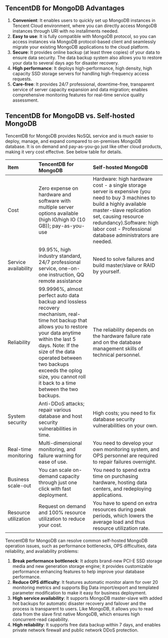 ## TencentDB for MongoDB Advantages
1. **Convenient**: It enables users to quickly set up MongoDB instances in Tencent Cloud environment, where you can directly access MongoDB instances through URI with no installments needed. <br/>
2. **Easy to use**: It is fully compatible with MongoDB protocol, so you can access instances via MongoDB protocol-based client and seamlessly migrate your existing MongoDB applications to the cloud platform. <br/>
3. **Secure**: It provides online backup (at least three copies) of your data to ensure data security. The data backup system also allows you to restore your data to several days ago for disaster recovery. <br/>
4. **High performance**:  It deploys high-performance, high density, high capacity SSD storage servers for handling high-frequency access requests. <br/>
5. **Care-free**: It provides 24/7 professional, downtime-free, transparent service of server capacity expansion and data migration; enables comprehensive monitoring features for real-time service quality assessment. <br/>

## TencentDB for MongoDB vs. Self-hosted MongoDB
TencentDB for MongoDB provides NoSQL service and is much easier to deploy, manage, and expand compared to on-premises MongoDB database. It is on demand and pay-as-you-go just like other cloud products, making it very cost effective. See below table for details.

| Item | TencentDB for MongoDB | Self-hosted MongoDB |
| :--------- | :----------------------------------------------------------- | :----------------------------------------------------------- |
| Cost | Zero expense on hardware and software with multiple server options available (high IO/high IO (10 GB)); pay-as-you-use | Hardware: high hardware cost - a single storage server is expensive (you need to buy 3 machines to build a highly available master-slave replication set, causing resource redundancy).Software: high labor cost - Professional database administrators are needed.|
| Service availability | 99.95%, high industry standard, 24/7 professional service, one-on-one instruction, QQ remote assistance | Need to solve failures and build master/slave or RAID by yourself. |
| Reliability | 99.9996%, almost perfect auto data backup and lossless recovery mechanism, real-time hot backup that allows you to restore your data anytime within the last 5 days. Note: If the size of the data operated between two backups exceeds the oplog size, you cannot roll it back to a time between the two backups. | The reliability depends on the hardware failure rate and on the database management skills of technical personnel. |
| System security | Anti-DDoS attacks; repair various database and host security vulnerabilities in time. |  High costs; you need to fix database security vulnerabilities on your own. |
| Real-time monitoring | Multi-dimensional monitoring, and failure warning for ease of use. | You need to develop your own monitoring system, and OPS personnel are required to repair failures overnight. |
| Business scale-out | You can scale on-demand capacity through just one click with fast deployment. | You need to spend extra time on purchasing hardware, hosting data centers, and redeploying applications. |
| Resource utilization | Request on demand and 100% resource utilization to reduce your cost. | You have to spend on extra resources during peak periods, which lowers the average load and thus resource utilization rate. |

TencentDB for MongoDB can resolve common self-hosted MongoDB operation issues, such as performance bottlenecks, OPS difficulties, data reliability, and availability problems:
1. **Break performance bottleneck**: It adopts brand-new PCI-E SSD storage media and new generation storage engine; it provides customizable performance enhancing features to help improve your database performance. <br/>
2. **Reduce OPS difficulty**: It features automatic monitor alarm for over 20 monitoring metrics and supports Big Data import/export and templated parameter modification to make it easy for business deployment. <br/>
3. **High service availability**: It supports MongoDB master-slave with added hot backups for automatic disaster recovery and failover and the process is transparent to users. Like MongoDB, it allows you to read data from the slave first native MongoDB, which ensures high concurrent-read capability. <br/>
4. **High reliability**: It supports free data backup within 7 days, and enables private network firewall and public network DDoS protection. <br/>
